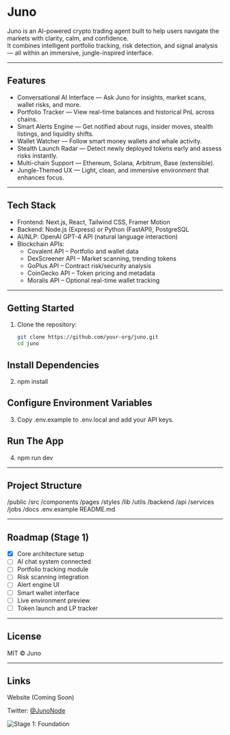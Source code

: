 # Juno

Juno is an AI-powered crypto trading agent built to help users navigate the markets with clarity, calm, and confidence.  
It combines intelligent portfolio tracking, risk detection, and signal analysis — all within an immersive, jungle-inspired interface.

---

## Features

- Conversational AI Interface — Ask Juno for insights, market scans, wallet risks, and more.
- Portfolio Tracker — View real-time balances and historical PnL across chains.
- Smart Alerts Engine — Get notified about rugs, insider moves, stealth listings, and liquidity shifts.
- Wallet Watcher — Follow smart money wallets and whale activity.
- Stealth Launch Radar — Detect newly deployed tokens early and assess risks instantly.
- Multi-chain Support — Ethereum, Solana, Arbitrum, Base (extensible).
- Jungle-Themed UX — Light, clean, and immersive environment that enhances focus.

---

## Tech Stack

- Frontend: Next.js, React, Tailwind CSS, Framer Motion
- Backend: Node.js (Express) or Python (FastAPI), PostgreSQL
- AI/NLP: OpenAI GPT-4 API (natural language interaction)
- Blockchain APIs:
  - Covalent API – Portfolio and wallet data
  - DexScreener API – Market scanning, trending tokens
  - GoPlus API – Contract risk/security analysis
  - CoinGecko API – Token pricing and metadata
  - Moralis API – Optional real-time wallet tracking

---

## Getting Started

1. Clone the repository:
   ```bash
   git clone https://github.com/your-org/juno.git
   cd juno
   
## Install Dependencies

2. npm install

## Configure Environment Variables

3. Copy .env.example to .env.local and add your API keys.

## Run The App

4. npm run dev


---

## Project Structure

/public
/src
  /components
  /pages
  /styles
  /lib
  /utils
/backend
  /api
  /services
  /jobs
/docs
.env.example
README.md

---

## Roadmap (Stage 1)

- [x] Core architecture setup  
- [ ] AI chat system connected  
- [ ] Portfolio tracking module  
- [ ] Risk scanning integration  
- [ ] Alert engine UI  
- [ ] Smart wallet interface  
- [ ] Live environment preview  
- [ ] Token launch and LP tracker

---

## License

MIT © Juno

---

## Links

Website (Coming Soon)

Twitter: [@JunoNode](https://twitter.com/JunoNode)

![Stage 1: Foundation](https://github.com/user-attachments/assets/a13734d9-ecbd-4fd9-beb9-b1e4c6fee899)





